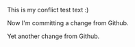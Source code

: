This is my conflict test text :)

Now I'm committing a change from Github.

Yet another change from Github.
